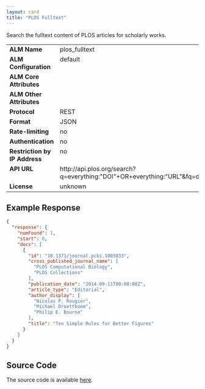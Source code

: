 ```yaml
---
layout: card
title: "PLOS Fulltext"
---
```


Search the fulltext content of PLOS articles for scholarly works.

<table width=100% border="0" cellspacing="0" cellpadding="0">
<tbody>
<tr>
<td valign="top" width=30%><strong>ALM Name</strong></td>
<td valign="top" width=70%>plos_fulltext</td>
</tr>
<tr>
<td valign="top" width=20%><strong>ALM Configuration</strong></td>
<td valign="top" width=80%>default</td>
</tr>
<tr>
<td valign="top" width=20%><strong>ALM Core Attributes</strong></td>
<td valign="top" width=80%>&nbsp;</td>
</tr>
<td valign="top" width=20%><strong>ALM Other Attributes</strong></td>
<td valign="top" width=80%>&nbsp;</td>
</tr>
<tr>
<td valign="top" width=30%><strong>Protocol</strong></td>
<td valign="top" width=70%>REST</td>
</tr>
<tr>
<td valign="top" width=30%><strong>Format</strong></td>
<td valign="top" width=70%>JSON</td>
</tr>
<tr>
<td valign="top" width=20%><strong>Rate-limiting</strong></td>
<td valign="top" width=80%>no</td>
</tr>
<tr>
<td valign="top" width=20%><strong>Authentication</strong></td>
<td valign="top" width=80%>no</td>
</tr>
<tr>
<td valign="top" width=20%><strong>Restriction by IP Address</strong></td>
<td valign="top" width=80%>no</td>
</tr>
<tr>
<td valign="top" width=20%><strong>API URL</strong></td>
<td valign="top" width=80%>http://api.plos.org/search?q=everything:"DOI"+OR+everything:"URL"&fq=doc_type:full&fl=id,publication_date,title,cross_published_journal_name,author_display,article_type&wt=json&facet=false&rows=100&hl=false</td>
</tr>
<tr>
<td valign="top" width=20%><strong>License</strong></td>
<td valign="top" width=80%>unknown</td>
</tr>
</tbody>
</table>

## Example Response

```json
{
  "response": {
    "numFound": 1,
    "start": 0,
    "docs": [
      {
        "id": "10.1371/journal.pcbi.1003833",
        "cross_published_journal_name": [
          "PLOS Computational Biology",
          "PLOS Collections"
        ],
        "publication_date": "2014-09-11T00:00:00Z",
        "article_type": "Editorial",
        "author_display": [
          "Nicolas P. Rougier",
          "Michael Droettboom",
          "Philip E. Bourne"
        ],
        "title": "Ten Simple Rules for Better Figures"
      }
    ]
  }
}
```

## Source Code
The source code is available [here](https://github.com/lagotto/lagotto/blob/master/app/models/sources/plos_fulltext.rb).
